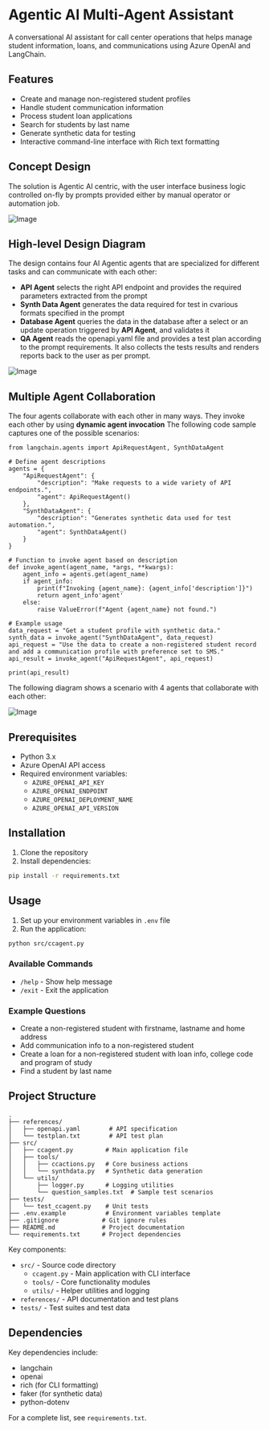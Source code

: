 # Agentic AI Multi-Agent Assistant

A conversational AI assistant for call center operations that helps manage student information, loans, and communications using Azure OpenAI and LangChain.

## Features

- Create and manage non-registered student profiles
- Handle student communication information
- Process student loan applications
- Search for students by last name
- Generate synthetic data for testing
- Interactive command-line interface with Rich text formatting

## Concept Design

The solution is Agentic AI centric, with the user interface business logic controlled on-fly by prompts provided either by manual operator or automation job.


![Image](https://github.com/user-attachments/assets/6eac2a79-dd35-4e42-ba25-ffd5eccf982d)

## High-level Design Diagram

The design contains four AI Agentic agents that are specialized for different tasks and can communicate with each other:
* **API Agent** selects the right API endpoint and provides the required parameters extracted from the prompt
* **Synth Data Agent** generates the data required for test in cvarious formats specified in the prompt
* **Database Agent** queries the data in the database after a select or an update operation triggered by **API Agent**, and validates it
* **QA Agent** reads the openapi.yaml file and provides a test plan according to the prompt requirements. It also collects the tests results and renders reports back to the user as per prompt. 

![Image](https://github.com/user-attachments/assets/a8684849-211e-4af8-82bb-f4b838e95243)

## Multiple Agent Collaboration

The four agents collaborate with each other in many ways. They invoke each other by using **dynamic agent invocation** The following code sample captures one of the possible scenarios:

```
from langchain.agents import ApiRequestAgent, SynthDataAgent

# Define agent descriptions
agents = {
    "ApiRequestAgent": {
        "description": "Make requests to a wide variety of API endpoints.",
        "agent": ApiRequestAgent()
    },
    "SynthDataAgent": {
        "description": "Generates synthetic data used for test automation.",
        "agent": SynthDataAgent()
    }
}

# Function to invoke agent based on description
def invoke_agent(agent_name, *args, **kwargs):
    agent_info = agents.get(agent_name)
    if agent_info:
        print(f"Invoking {agent_name}: {agent_info['description']}")
        return agent_info'agent'
    else:
        raise ValueError(f"Agent {agent_name} not found.")

# Example usage
data_request = "Get a student profile with synthetic data."
synth_data = invoke_agent("SynthDataAgent", data_request)
api_request = "Use the data to create a non-registered student record and add a communication profile with preference set to SMS."
api_result = invoke_agent("ApiRequestAgent", api_request)

print(api_result)
```

The following diagram shows a scenario with 4 agents that collaborate with each other:

![Image](https://github.com/user-attachments/assets/deaa24ce-9322-4a74-93f7-9c24c8c92f6b)

## Prerequisites

- Python 3.x
- Azure OpenAI API access
- Required environment variables:
  - `AZURE_OPENAI_API_KEY`
  - `AZURE_OPENAI_ENDPOINT`
  - `AZURE_OPENAI_DEPLOYMENT_NAME`
  - `AZURE_OPENAI_API_VERSION`

## Installation

1. Clone the repository
2. Install dependencies:
```sh
pip install -r requirements.txt
```

## Usage

1. Set up your environment variables in `.env` file
2. Run the application:
```sh
python src/ccagent.py
```

### Available Commands

- `/help` - Show help message
- `/exit` - Exit the application

### Example Questions

- Create a non-registered student with firstname, lastname and home address
- Add communication info to a non-registered student
- Create a loan for a non-registered student with loan info, college code and program of study
- Find a student by last name

## Project Structure

```
.
├── references/
│   ├── openapi.yaml        # API specification
│   └── testplan.txt        # API test plan
├── src/
│   ├── ccagent.py         # Main application file
│   ├── tools/
│   │   ├── ccactions.py   # Core business actions
│   │   └── synthdata.py   # Synthetic data generation
│   └── utils/
│       ├── logger.py      # Logging utilities
│       └── question_samples.txt  # Sample test scenarios
├── tests/
│   └── test_ccagent.py    # Unit tests
├── .env.example           # Environment variables template
├── .gitignore            # Git ignore rules
├── README.md             # Project documentation
└── requirements.txt      # Project dependencies
```

Key components:
- `src/` - Source code directory
  - `ccagent.py` - Main application with CLI interface
  - `tools/` - Core functionality modules
  - `utils/` - Helper utilities and logging
- `references/` - API documentation and test plans
- `tests/` - Test suites and test data

## Dependencies

Key dependencies include:
- langchain
- openai
- rich (for CLI formatting)
- faker (for synthetic data)
- python-dotenv

For a complete list, see `requirements.txt`.